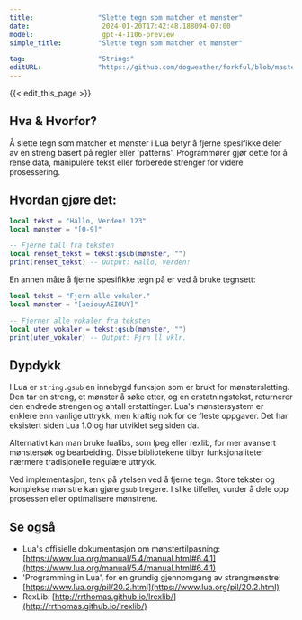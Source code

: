 ```yaml
---
title:                "Slette tegn som matcher et mønster"
date:                  2024-01-20T17:42:48.188094-07:00
model:                 gpt-4-1106-preview
simple_title:         "Slette tegn som matcher et mønster"

tag:                  "Strings"
editURL:              "https://github.com/dogweather/forkful/blob/master/content/no/lua/deleting-characters-matching-a-pattern.md"
---
```


{{< edit_this_page >}}

## Hva & Hvorfor?
Å slette tegn som matcher et mønster i Lua betyr å fjerne spesifikke deler av en streng basert på regler eller 'patterns'. Programmører gjør dette for å rense data, manipulere tekst eller forberede strenger for videre prosessering.

## Hvordan gjøre det:
```lua
local tekst = "Hallo, Verden! 123"
local mønster = "[0-9]"

-- Fjerne tall fra teksten
local renset_tekst = tekst:gsub(mønster, "")
print(renset_tekst) -- Output: Hallo, Verden! 
```

En annen måte å fjerne spesifikke tegn på er ved å bruke tegnsett:
```lua
local tekst = "Fjern alle vokaler."
local mønster = "[aeiouyAEIOUY]"

-- Fjerner alle vokaler fra teksten
local uten_vokaler = tekst:gsub(mønster, "")
print(uten_vokaler) -- Output: Fjrn ll vklr.
```

## Dypdykk
I Lua er `string.gsub` en innebygd funksjon som er brukt for mønstersletting. Den tar en streng, et mønster å søke etter, og en erstatningstekst, returnerer den endrede strengen og antall erstattinger. Lua's mønstersystem er enklere enn vanlige uttrykk, men kraftig nok for de fleste oppgaver. Det har eksistert siden Lua 1.0 og har utviklet seg siden da.

Alternativt kan man bruke lualibs, som lpeg eller rexlib, for mer avansert mønstersøk og bearbeiding. Disse bibliotekene tilbyr funksjonaliteter nærmere tradisjonelle regulære uttrykk.

Ved implementasjon, tenk på ytelsen ved å fjerne tegn. Store tekster og komplekse mønstre kan gjøre `gsub` tregere. I slike tilfeller, vurder å dele opp prosessen eller optimalisere mønstrene.

## Se også
- Lua's offisielle dokumentasjon om mønstertilpasning: [https://www.lua.org/manual/5.4/manual.html#6.4.1](https://www.lua.org/manual/5.4/manual.html#6.4.1)
- 'Programming in Lua', for en grundig gjennomgang av strengmønstre: [https://www.lua.org/pil/20.2.html](https://www.lua.org/pil/20.2.html)
- RexLib: [http://rrthomas.github.io/lrexlib/](http://rrthomas.github.io/lrexlib/)

